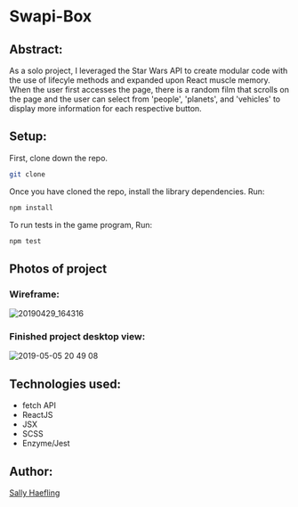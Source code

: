 # Swapi-Box

## Abstract:

As a solo project, I leveraged the Star Wars API to create modular code with the use of lifecyle methods and expanded upon React muscle memory. When the user first accesses the page, there is a random film that scrolls on the page and the user can select from 'people', 'planets', and 'vehicles' to display more information for each respective button.

## Setup:

First, clone down the repo.

```bash
git clone 
```

Once you have cloned the repo, install the library dependencies. Run:

```bash
npm install
```
To run tests in the game program, Run:
```bash
npm test
```

## Photos of project

### Wireframe:

![20190429_164316](https://user-images.githubusercontent.com/40863560/57186374-27e7ce00-6e9b-11e9-8aec-06cff006d11f.jpg)

### Finished project desktop view:

![2019-05-05 20 49 08](https://user-images.githubusercontent.com/40863560/57204818-4fac6400-6f77-11e9-9277-c8b1d239eaa3.gif)

## Technologies used:

* fetch API
* ReactJS 
* JSX 
* SCSS
* Enzyme/Jest

## Author:

[Sally Haefling](https://github.com/SallyHaefling)


